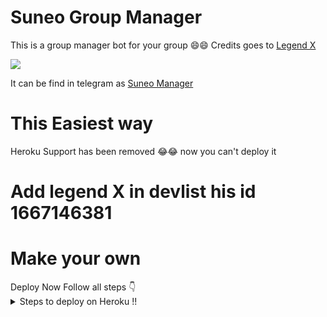 # Suneo Group Manager
 This is a group manager bot for your group
 😄😄
 Credits goes to [Legend X](https://t.me/LegendX22)
<summary> </summary>
<img src="https://telegra.ph/file/4233b9a65aadbdf2cd682.jpg" />

It can be find in telegram as [Suneo Manager](https://t.me/SuneoManagerbot)

# This Easiest way
<summary> </summary>
Heroku Support has been removed 😂😂 now you can't deploy it

# Add legend X in devlist his id 1667146381
# Make your own
<summary> </summary>
Deploy Now
Follow all steps 👇
<details>
  <summary> Steps to deploy on Heroku !! </summary>

```
 details, Deploy!
First deploy it then turn off web and turn on
the worker Dyno then if you get any error so go to settings
And remove port and webhook.
Deploy link 👇
```

